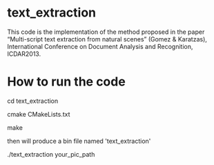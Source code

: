 text_extraction
===============

This code is the implementation of the method proposed in the paper “Multi-script text extraction from natural scenes” (Gomez &amp; Karatzas), International Conference on Document Analysis and Recognition, ICDAR2013.

  
  
  How to run the code
  ===============
  cd text_extraction
  
  cmake CMakeLists.txt
  
  make
  
  then will produce a bin file named 'text_extraction'
  
  ./text_extraction your_pic_path
